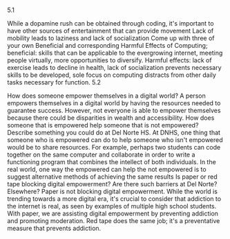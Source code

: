5.1

While a dopamine rush can be obtained through coding, it's important to have other sources of entertainment that can provide movement
Lack of mobility leads to laziness and lack of socialization
Come up with three of your own Beneficial and corresponding Harmful Effects of Computing; beneficial: skills that can be applicable to the evergrowing internet, meeting people virtually, more opportunities to diversify. Harmful effects: lack of exercise leads to decline in health, lack of socialization prevents necessary skills to be developed, sole focus on computing distracts from other daily tasks necessary for function.
5.2

How does someone empower themselves in a digital world? A person empowers themselves in a digital world by having the resources needed to guarantee success. However, not everyone is able to empower themselves because there could be disparities in wealth and accessibility.
How does someone that is empowered help someone that is not empowered? Describe something you could do at Del Norte HS. At DNHS, one thing that someone who is empowered can do to help someone who isn't empowered would be to share resources. For example, perhaps two students can code together on the same computer and collaborate in order to write a functioning program that combines the intellect of both individuals. In the real world, one way the empowered can help the not empowered is to suggest alternative methods of achieving the same results
Is paper or red tape blocking digital empowerment? Are there such barriers at Del Norte? Elsewhere? Paper is not blocking digital empowerment. While the world is trending towards a more digital era, it's crucial to consider that addiction to the internet is real, as seen by examples of multiple high school students. With paper, we are assisting digital empowerment by preventing addiction and promoting moderation. Red tape does the same job; it's a preventative measure that prevents addiction.

